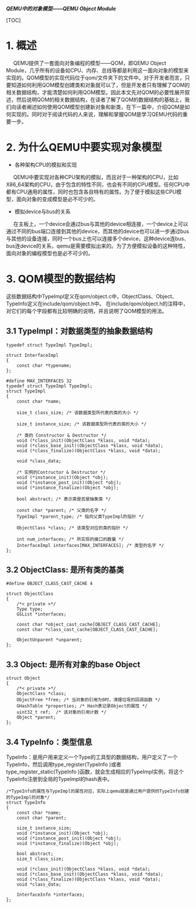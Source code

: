 ***QEMU中的对象模型——QEMU Object Module***

[TOC]

# 1. 概述

&nbsp;&nbsp;&nbsp;&nbsp; QEMU提供了一套面向对象编程的模型——QOM，即QEMU Object Module，几乎所有的设备如CPU、内存、总线等都是利用这一面向对象的模型来实现的。QOM模型的实现代码位于qom/文件夹下的文件中。对于开发者而言，只要知道如何利用QOM模型创建类和对象就可以了，但是开发者只有理解了QOM的相关数据结构，才能清楚如何利用QOM模型。因此本文先对QOM的必要性展开叙述，然后说明QOM的相关数据结构，在读者了解了QOM的数据结构的基础上，我们向读者阐述如何使用QOM模型创建新对象和新类，在下一篇中，介绍QOM是如何实现的。同时对于阅读代码的人来说，理解和掌握QOM是学习QEMU代码的重要一步。

# 2. 为什么QEMU中要实现对象模型


- 各种架构CPU的模拟和实现 

&nbsp;&nbsp;&nbsp;&nbsp; QEMU中要实现对各种CPU架构的模拟，而且对于一种架构的CPU，比如X86_64架构的CPU，由于包含的特性不同，也会有不同的CPU模型。任何CPU中都有CPU通用的属性，同时也包含各自特有的属性。为了便于模拟这些CPU模型，面向对象的变成模型是必不可少的。

- 模拟device与bus的关系 


&nbsp;&nbsp;&nbsp;&nbsp; 在主板上，一个device会通过bus与其他的device相连接，一个device上可以通过不同的bus端口连接到其他的device，而其他的device也可以进一步通过bus与其他的设备连接，同时一个bus上也可以连接多个device，这种device连bus、bus连device的关系，qemu是需要模拟出来的。为了方便模拟设备的这种特性，面向对象的编程模型也是必不可少的。


# 3. QOM模型的数据结构

这些数据结构中TypeImpl定义在qom/object.c中，ObjectClass、Object、TypeInfo定义在include/qom/object.h中。 
在include/qom/object.h的注释中，对它们的每个字段都有比较明确的说明，并且说明了QOM模型的用法。 

## 3.1 TypeImpl：对数据类型的抽象数据结构
```
typedef struct TypeImpl TypeImpl;

struct InterfaceImpl
{
    const char *typename;
};

#define MAX_INTERFACES 32
typedef struct TypeImpl TypeImpl;
struct TypeImpl
{
    const char *name;

    size_t class_size; /* 该数据类型所代表的类的大小 */

    size_t instance_size; /* 该数据类型所代表的类的大小 */

    /* 类的 Constructor & Destructor */
    void (*class_init)(ObjectClass *klass, void *data);
    void (*class_base_init)(ObjectClass *klass, void *data);
    void (*class_finalize)(ObjectClass *klass, void *data);

    void *class_data; 

    /* 实例的Contructor & Destructor */
    void (*instance_init)(Object *obj);
    void (*instance_post_init)(Object *obj);
    void (*instance_finalize)(Object *obj);

    bool abstract; /* 表示类是否是抽象类 */

    const char *parent; /* 父类的名字 */
    TypeImpl *parent_type; /* 指向父类TypeImpl的指针 */

    ObjectClass *class; /* 该类型对应的类的指针 */

    int num_interfaces; /* 所实现的接口的数量 */
    InterfaceImpl interfaces[MAX_INTERFACES]; /* 类型的名字 */
};
```

## 3.2 ObjectClass: 是所有类的基类

```
#define OBJECT_CLASS_CAST_CACHE 4

struct ObjectClass
{
    /*< private >*/
    Type type;
    GSList *interfaces;

    const char *object_cast_cache[OBJECT_CLASS_CAST_CACHE];
    const char *class_cast_cache[OBJECT_CLASS_CAST_CACHE];

    ObjectUnparent *unparent;
};
```

## 3.3 Object: 是所有对象的base Object

```
struct Object
{
    /*< private >*/
    ObjectClass *class;
    ObjectFree *free; /* 当对象的引用为0时，清理垃圾的回调函数 */
    GHashTable *properties; /* Hash表记录Object的属性 */
    uint32_t ref;  /* 该对象的引用计数 */
    Object *parent;
};
```

## 3.4 TypeInfo：类型信息
TypeInfo：是用户用来定义一个Type的工具型的数据结构，用户定义了一个TypeInfo，然后调用type_register(TypeInfo )或者type_register_static(TypeInfo )函数，就会生成相应的TypeImpl实例，将这个TypeInfo注册到全局的TypeImpl的hash表中。

```
/*TypeInfo的属性与TypeImpl的属性对应，实际上qemu就是通过用户提供的TypeInfo创建的TypeImpl的对象*/
struct TypeInfo
{
    const char *name;
    const char *parent;

    size_t instance_size;
    void (*instance_init)(Object *obj);
    void (*instance_post_init)(Object *obj);
    void (*instance_finalize)(Object *obj);

    bool abstract;
    size_t class_size;

    void (*class_init)(ObjectClass *klass, void *data);
    void (*class_base_init)(ObjectClass *klass, void *data);
    void (*class_finalize)(ObjectClass *klass, void *data);
    void *class_data;

    InterfaceInfo *interfaces;
};
```